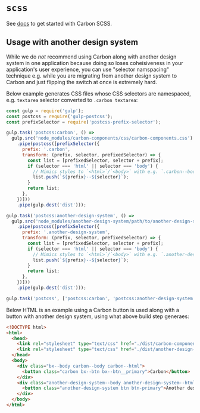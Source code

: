# `scss`

See [docs](http://carbondesignsystem.com/getting-started/developers) to get started with Carbon SCSS.

## Usage with another design system

While we do *not* recommend using Carbon along with another design system in one application because doing so loses coheisiveness in your application's user experience, you can use "selector namspacing" technique e.g. while you are migrating from another design system to Carbon and just flipping the switch at once is extremely hard.

Below example generates CSS files whose CSS selectors are namespaced, e.g. `textarea` selector converted to `.carbon textarea`:

```javascript
const gulp = require('gulp');
const postcss = require('gulp-postcss');
const prefixSelector = require('postcss-prefix-selector');

gulp.task('postcss:carbon', () =>
  gulp.src('node_modules/carbon-components/css/carbon-components.css')
    .pipe(postcss([prefixSelector({
      prefix: '.carbon',
      transform: (prefix, selector, prefixedSelector) => {
        const list = [prefixedSelector, selector + prefix];
        if (selector === 'html' || selector === 'body') {
          // Mimics styles to `<html>`/`<body>` with e.g. `.carbon--body`
          list.push(`${prefix}--${selector}`);
        }
        return list;
      },
    })]))
    .pipe(gulp.dest('dist')));

gulp.task('postcss:another-design-system', () =>
  gulp.src('node_modules/another-design-system/path/to/another-design-system.css')
    .pipe(postcss([prefixSelector({
      prefix: '.another-design-system',
      transform: (prefix, selector, prefixedSelector) => {
        const list = [prefixedSelector, selector + prefix];
        if (selector === 'html' || selector === 'body') {
          // Mimics styles to `<html>`/`<body>` with e.g. `.another-design-system--body`
          list.push(`${prefix}--${selector}`);
        }
        return list;
      },
    })]))
    .pipe(gulp.dest('dist')));

gulp.task('postcss', ['postcss:carbon', 'postcss:another-design-system']);
```

Below HTML is an example using a Carbon button is used along with a button with another design system, using what above build step generaes:

```html
<!DOCTYPE html>
<html>
  <head>
    <link rel="stylesheet" type="text/css" href="./dist/carbon-components.css">
    <link rel="stylesheet" type="text/css" href="./dist/another-design-system.css">
  </head>
  <body>
    <div class="bx--body carbon--body carbon--html">
      <button class="carbon bx--btn bx--btn__primary">Carbon</button>
    </div>
    <div class="another-design-system--body another-design-system--html">
      <button class="another-design-system btn btn-primary">Another design system</button>
    </div>
  </body>
</html>
```
